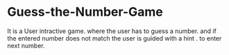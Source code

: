 # Guess-the-Number-Game
It is a User intractive game. where the user has to guess a number. and if the entered number does not match the user is guided with a hint . to enter next number.
